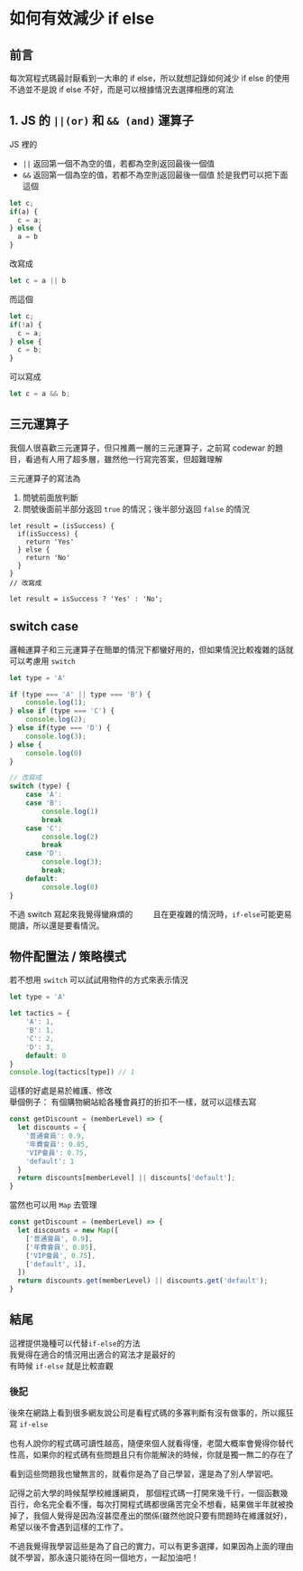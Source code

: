 # 如何有效減少 if else 

## 前言
每次寫程式碼最討厭看到一大串的 if else，所以就想記錄如何減少 if else 的使用  
不過並不是說 if else 不好，而是可以根據情況去選擇相應的寫法

## 1. JS 的 `||(or)` 和 `&& (and)` 運算子
JS 裡的
* `||` 返回第一個不為空的值，若都為空則返回最後一個值
* `&&` 返回第一個為空的值，若都不為空則返回最後一個值
於是我們可以把下面這個
```js
let c;
if(a) {
  c = a;
} else {
  a = b
}
```
改寫成
```js
let c = a || b
```
而這個
```js
let c;
if(!a) {
  c = a;
} else {
  c = b;
}
```
可以寫成
```js
let c = a && b;
```

## 三元運算子
我個人很喜歡三元運算子，但只推薦一層的三元運算子，之前寫 codewar 的題目，看過有人用了超多層，雖然他一行寫完答案，但超難理解

三元運算子的寫法為
1. 問號前面放判斷
2. 問號後面前半部分返回 `true` 的情況；後半部分返回 `false` 的情況
```JS
let result = (isSuccess) {
  if(isSuccess) {
    return 'Yes' 
  } else {
    return 'No'
  }
}
// 改寫成

let result = isSuccess ? 'Yes' : 'No';
```
## switch case
邏輯運算子和三元運算子在簡單的情況下都蠻好用的，但如果情況比較複雜的話就可以考慮用 `switch`
```js
let type = 'A'

if (type === 'A' || type === 'B') {
    console.log(1);
} else if (type === 'C') {
    console.log(2);
} else if(type === 'D') {
    console.log(3);
} else {
    console.log(0)
}

// 改寫成
switch (type) {
    case 'A':
    case 'B':
        console.log(1)
        break
    case 'C':
        console.log(2)
        break
    case 'D':
        console.log(3);
        break;
    default:
        console.log(0)
}
```
不過 switch 寫起來我覺得蠻麻煩的　
　
且在更複雜的情況時，`if-else`可能更易閱讀，所以還是要看情況。

## 物件配置法 / 策略模式
若不想用 `switch` 可以試試用物件的方式來表示情況
```js
let type = 'A'

let tactics = {
    'A': 1,
    'B': 1,
    'C': 2,
    'D': 3,
    default: 0
}
console.log(tactics[type]) // 1
```
這樣的好處是易於維護、修改  
舉個例子：
有個購物網站給各種會員打的折扣不一樣，就可以這樣去寫

```js
const getDiscount = (memberLevel) => {
  let discounts = {
    '普通會員': 0.9,
    '年費會員': 0.85,
    'VIP會員': 0.75,
    'default': 1
  }
  return discounts[memberLevel] || discounts['default'];
}
```
當然也可以用 `Map` 去管理
```js
const getDiscount = (memberLevel) => {
  let discounts = new Map([
    ['普通會員', 0.9],
    ['年費會員', 0.85],
    ['VIP會員', 0.75],
    ['default', 1],
  ])
  return discounts.get(memberLevel) || discounts.get('default');
}
```

## 結尾
這裡提供幾種可以代替`if-else`的方法  
我覺得在適合的情況用出適合的寫法才是最好的  
有時候 `if-else` 就是比較直觀　　

### 後記
後來在網路上看到很多網友說公司是看程式碼的多寡判斷有沒有做事的，所以瘋狂寫 `if-else`

也有人說你的程式碼可讀性越高，隨便來個人就看得懂，老闆大概率會覺得你替代性高，如果你的程式碼有些問題且只有你能解決的時候，你就是獨一無二的存在了  

看到這些問題我也蠻無言的，就看你是為了自己學習，還是為了別人學習吧。
 
記得之前大學的時候幫學校維護網頁， 那個程式碼一打開來幾千行，一個函數幾百行，命名完全看不懂，每次打開程式碼都很痛苦完全不想看，結果做半年就被換掉了，我個人覺得是因為沒甚麼產出的關係(雖然他說只要有問題時在維護就好)，希望以後不會遇到這樣的工作了。  

不過我覺得我學習這些是為了自己的實力，可以有更多選擇，如果因為上面的理由就不學習，那永遠只能待在同一個地方，一起加油吧！